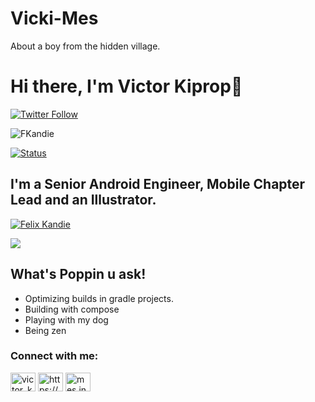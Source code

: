 # Vicki-Mes
About a boy from the hidden village.

# Hi there, I'm Victor Kiprop👋 
[![Twitter Follow](https://img.shields.io/twitter/follow/MesInc_?color=1DA1F2&logo=twitter&style=for-the-badge)](https://twitter.com/intent/follow?original_referer=https%3A%2F%2Fgithub.com%2FMesInc_&screen_name=MesInc_)
<p align="left"> <img src="https://komarev.com/ghpvc/?username=FKandie&label=Profile%20views&color=1DA1F2&style=flat" alt="FKandie" /> </p>

[![Status](https://img.shields.io/badge/Company-Marketforce-blue)](https://github.com/MesInc_)
## I'm a Senior Android Engineer, Mobile Chapter Lead and an Illustrator.
<p align="left"><a href="https://github.com/FKandie"><img title="Felix Kandie" src="https://github-readme-stats.vercel.app/api?username=victorkemboi&show_icons=true&include_all_commits=true&theme=chartreuse-dark&cache_seconds=3200"></a>
</p>
<a href="https://dribbble.com/mes_inc" style="margin-right:.5%; margin-top=.5%;">
  <img align="center" src="https://github-readme-stats.vercel.app/api/top-langs/?username=victorkemboi&layout=compact" />
</a><br>


## What's Poppin u ask! 

-  Optimizing builds in gradle projects. 
-  Building with compose
-  Playing with my dog
-  Being zen

<h3 align="left">Connect with me:</h3>
<p align="left">
<a href="https://twitter.com/Mesinc_" target="blank"><img align="center" src="https://raw.githubusercontent.com/rahuldkjain/github-profile-readme-generator/master/src/images/icons/Social/twitter.svg" alt="victor_kiprop" height="30" width="40" /></a>
<a href="https://www.linkedin.com/in/mes-inc" target="blank"><img align="center" src="https://raw.githubusercontent.com/rahuldkjain/github-profile-readme-generator/master/src/images/icons/Social/linked-in-alt.svg" alt="https://www.linkedin.com/in/mes-inc" height="30" width="40" /></a>
<a href="https://instagram.com/mes.inc" target="blank"><img align="center" src="https://raw.githubusercontent.com/rahuldkjain/github-profile-readme-generator/master/src/images/icons/Social/instagram.svg" alt="mes.inc" height="30" width="40" /></a>
</p>
